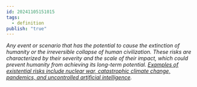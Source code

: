 ```yaml
---
id: 20241105151015
tags:
  - definition
publish: "true"
---
```

*Any event or scenario that has the potential to cause the extinction of humanity or the irreversible collapse of human civilization. These risks are characterized by their severity and the scale of their impact, which could prevent humanity from achieving its long-term potential. [Examples of existential risks include nuclear war, catastrophic climate change, pandemics, and uncontrolled artificial intelligence](https://futureoflife.org/existential-risk/existential-risk/).*